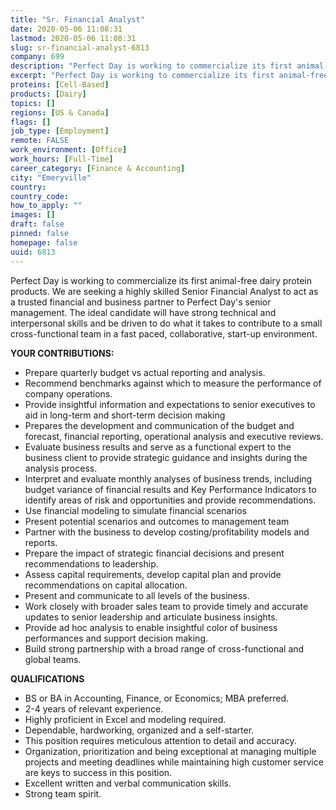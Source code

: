 ```yaml
---
title: "Sr. Financial Analyst"
date: 2020-05-06 11:08:31
lastmod: 2020-05-06 11:08:31
slug: sr-financial-analyst-6813
company: 699
description: "Perfect Day is working to commercialize its first animal-free dairy protein products. We are seeking a highly skilled Senior Financial Analyst to act as a trusted financial and business partner to Perfect Day’s senior management. The ideal candidate will have strong technical and interpersonal skills and be driven to do what it takes to contribute to a small cross-functional team in a fast paced, collaborative, start-up environment.YOUR CONTRIBUTIONS:"
excerpt: "Perfect Day is working to commercialize its first animal-free dairy protein products. We are seeking a highly skilled Senior Financial Analyst to act as a trusted financial and business partner to Perfect Day’s senior management. The ideal candidate will have strong technical and interpersonal skills and be driven to do what it takes to contribute to a small cross-functional team in a fast paced, collaborative, start-up environment.YOUR CONTRIBUTIONS:"
proteins: [Cell-Based]
products: [Dairy]
topics: []
regions: [US & Canada]
flags: []
job_type: [Employment]
remote: FALSE
work_environment: [Office]
work_hours: [Full-Time]
career_category: [Finance & Accounting]
city: "Emeryville"
country: 
country_code: 
how_to_apply: ""
images: []
draft: false
pinned: false
homepage: false
uuid: 6813
---
```

Perfect Day is working to commercialize its first animal-free dairy
protein products. We are seeking a highly skilled Senior Financial
Analyst to act as a trusted financial and business partner to Perfect
Day's senior management. The ideal candidate will have strong technical
and interpersonal skills and be driven to do what it takes to contribute
to a small cross-functional team in a fast paced, collaborative,
start-up environment.

**YOUR CONTRIBUTIONS:**

-   Prepare quarterly budget vs actual reporting and analysis.
-   Recommend benchmarks against which to measure the performance of
    company operations.
-   Provide insightful information and expectations to senior executives
    to aid in long-term and short-term decision making
-   Prepares the development and communication of the budget and
    forecast, financial reporting, operational analysis and executive
    reviews.
-   Evaluate business results and serve as a functional expert to the
    business client to provide strategic guidance and insights during
    the analysis process.
-   Interpret and evaluate monthly analyses of business trends,
    including budget variance of financial results and Key Performance
    Indicators to identify areas of risk and opportunities and provide
    recommendations.
-   Use financial modeling to simulate financial scenarios
-   Present potential scenarios and outcomes to management team
-   Partner with the business to develop costing/profitability models
    and reports.
-   Prepare the impact of strategic financial decisions and present
    recommendations to leadership.
-   Assess capital requirements, develop capital plan and provide
    recommendations on capital allocation.
-   Present and communicate to all levels of the business.
-   Work closely with broader sales team to provide timely and accurate
    updates to senior leadership and articulate business insights.
-   Provide ad hoc analysis to enable insightful color of business
    performances and support decision making.
-   Build strong partnership with a broad range of cross-functional and
    global teams.

**QUALIFICATIONS**

-   BS or BA in Accounting, Finance, or Economics; MBA preferred.
-   2-4 years of relevant experience.
-   Highly proficient in Excel and modeling required. 
-   Dependable, hardworking, organized and a self-starter.
-   This position requires meticulous attention to detail and accuracy.
-   Organization, prioritization and being exceptional at managing
    multiple projects and meeting deadlines while maintaining high
    customer service are keys to success in this position.
-   Excellent written and verbal communication skills.
-   Strong team spirit.
